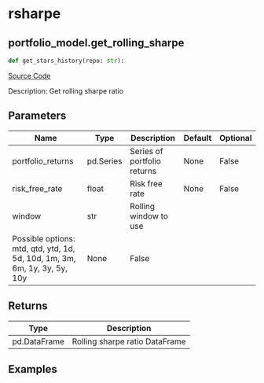 # rsharpe

## portfolio_model.get_rolling_sharpe

```python
def get_stars_history(repo: str):
```
[Source Code](https://github.com/OpenBB-finance/OpenBBTerminal/tree/main/openbb_terminal/portfolio/portfolio_model.py#L1471)

Description: Get rolling sharpe ratio

## Parameters

| Name | Type | Description | Default | Optional |
| ---- | ---- | ----------- | ------- | -------- |
| portfolio_returns | pd.Series | Series of portfolio returns | None | False |
| risk_free_rate | float | Risk free rate | None | False |
| window | str | Rolling window to use
Possible options: mtd, qtd, ytd, 1d, 5d, 10d, 1m, 3m, 6m, 1y, 3y, 5y, 10y | None | False |

## Returns

| Type | Description |
| ---- | ----------- |
| pd.DataFrame | Rolling sharpe ratio DataFrame |

## Examples

